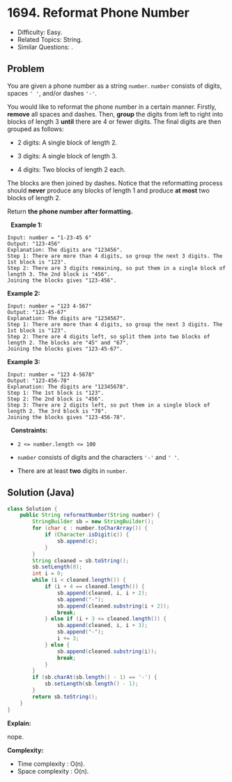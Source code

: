 # 1694. Reformat Phone Number

- Difficulty: Easy.
- Related Topics: String.
- Similar Questions: .

## Problem

You are given a phone number as a string ```number```. ```number``` consists of digits, spaces ```' '```, and/or dashes ```'-'```.

You would like to reformat the phone number in a certain manner. Firstly, **remove** all spaces and dashes. Then, **group** the digits from left to right into blocks of length 3 **until** there are 4 or fewer digits. The final digits are then grouped as follows:


	
- 2 digits: A single block of length 2.
	
- 3 digits: A single block of length 3.
	
- 4 digits: Two blocks of length 2 each.


The blocks are then joined by dashes. Notice that the reformatting process should **never** produce any blocks of length 1 and produce **at most** two blocks of length 2.

Return **the phone number after formatting.**

 
**Example 1:**

```
Input: number = "1-23-45 6"
Output: "123-456"
Explanation: The digits are "123456".
Step 1: There are more than 4 digits, so group the next 3 digits. The 1st block is "123".
Step 2: There are 3 digits remaining, so put them in a single block of length 3. The 2nd block is "456".
Joining the blocks gives "123-456".
```

**Example 2:**

```
Input: number = "123 4-567"
Output: "123-45-67"
Explanation: The digits are "1234567".
Step 1: There are more than 4 digits, so group the next 3 digits. The 1st block is "123".
Step 2: There are 4 digits left, so split them into two blocks of length 2. The blocks are "45" and "67".
Joining the blocks gives "123-45-67".
```

**Example 3:**

```
Input: number = "123 4-5678"
Output: "123-456-78"
Explanation: The digits are "12345678".
Step 1: The 1st block is "123".
Step 2: The 2nd block is "456".
Step 3: There are 2 digits left, so put them in a single block of length 2. The 3rd block is "78".
Joining the blocks gives "123-456-78".
```

 
**Constraints:**


	
- ```2 <= number.length <= 100```
	
- ```number``` consists of digits and the characters ```'-'``` and ```' '```.
	
- There are at least **two** digits in ```number```.



## Solution (Java)

```java
class Solution {
    public String reformatNumber(String number) {
        StringBuilder sb = new StringBuilder();
        for (char c : number.toCharArray()) {
            if (Character.isDigit(c)) {
                sb.append(c);
            }
        }
        String cleaned = sb.toString();
        sb.setLength(0);
        int i = 0;
        while (i < cleaned.length()) {
            if (i + 4 == cleaned.length()) {
                sb.append(cleaned, i, i + 2);
                sb.append("-");
                sb.append(cleaned.substring(i + 2));
                break;
            } else if (i + 3 <= cleaned.length()) {
                sb.append(cleaned, i, i + 3);
                sb.append("-");
                i += 3;
            } else {
                sb.append(cleaned.substring(i));
                break;
            }
        }
        if (sb.charAt(sb.length() - 1) == '-') {
            sb.setLength(sb.length() - 1);
        }
        return sb.toString();
    }
}
```

**Explain:**

nope.

**Complexity:**

* Time complexity : O(n).
* Space complexity : O(n).
